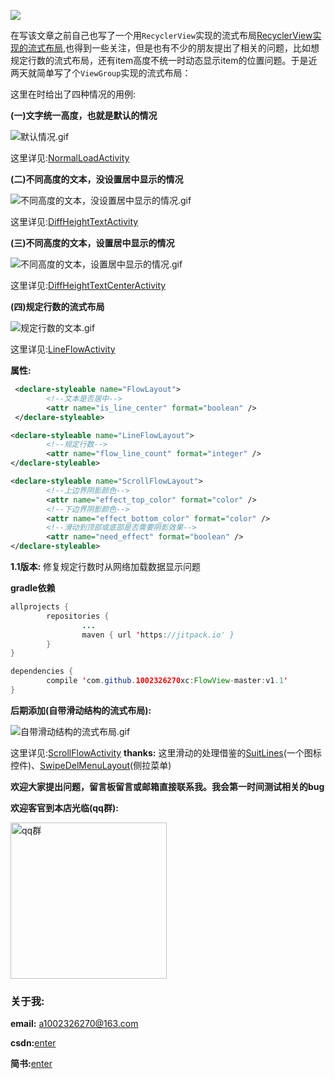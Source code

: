 [![](https://jitpack.io/v/1002326270xc/FlowView-master.svg)](https://jitpack.io/#1002326270xc/FlowView-master/v1.1)

在写该文章之前自己也写了一个用`RecyclerView`实现的流式布局[RecyclerView实现的流式布局](https://github.com/1002326270xc/LayoutManager-FlowLayout),也得到一些关注，但是也有不少的朋友提出了相关的问题，比如想规定行数的流式布局，还有item高度不统一时动态显示item的位置问题。于是近两天就简单写了个`ViewGroup`实现的流式布局：

这里在时给出了四种情况的用例:

**(一)文字统一高度，也就是默认的情况**

![默认情况.gif](https://github.com/1002326270xc/FlowView-master/blob/master/photos/基本.gif)

这里详见:[NormalLoadActivity](https://github.com/1002326270xc/FlowView-master/blob/master/app/src/main/java/com/single/flowlayout/NormalLoadActivity.java)


**(二)不同高度的文本，没设置居中显示的情况**

![不同高度的文本，没设置居中显示的情况.gif](https://github.com/1002326270xc/FlowView-master/blob/master/photos/不同高度的文本，没设置居中显示的情况.gif)

这里详见:[DiffHeightTextActivity](https://github.com/1002326270xc/FlowView-master/blob/master/app/src/main/java/com/single/flowlayout/DiffHeightTextActivity.java)


**(三)不同高度的文本，设置居中显示的情况**

![不同高度的文本，设置居中显示的情况.gif](https://github.com/1002326270xc/FlowView-master/blob/master/photos/不同高度的文本，设置居中显示的情况.gif)

这里详见:[DiffHeightTextCenterActivity](https://github.com/1002326270xc/FlowView-master/blob/master/app/src/main/java/com/single/flowlayout/DiffHeightTextCenterActivity.java)


**(四)规定行数的流式布局**

![规定行数的文本.gif](https://github.com/1002326270xc/FlowView-master/blob/master/photos/规定行数的文本.gif)

这里详见:[LineFlowActivity](https://github.com/1002326270xc/FlowView-master/blob/master/app/src/main/java/com/single/flowlayout/LineFlowActivity.java)

**属性:**
```xml
 <declare-styleable name="FlowLayout">
        <!--文本是否居中-->
        <attr name="is_line_center" format="boolean" />
 </declare-styleable>

<declare-styleable name="LineFlowLayout">
        <!--规定行数-->
        <attr name="flow_line_count" format="integer" />
</declare-styleable>

<declare-styleable name="ScrollFlowLayout">
        <!--上边界阴影颜色-->
        <attr name="effect_top_color" format="color" />
        <!--下边界阴影颜色-->
        <attr name="effect_bottom_color" format="color" />
        <!--滑动到顶部或底部是否需要阴影效果-->
        <attr name="need_effect" format="boolean" />
</declare-styleable>
```

**1.1版本:**
修复规定行数时从网络加载数据显示问题

**gradle依赖**
```java
allprojects {
        repositories {
                ...
                maven { url 'https://jitpack.io' }
        }
}

dependencies {
        compile 'com.github.1002326270xc:FlowView-master:v1.1'
}
```

**后期添加(自带滑动结构的流式布局):**

![自带滑动结构的流式布局.gif](https://github.com/1002326270xc/FlowView-master/blob/master/photos/自带滑动结构的流式布局.gif)

这里详见:[ScrollFlowActivity](https://github.com/1002326270xc/FlowView-master/blob/master/app/src/main/java/com/single/flowlayout/ScrollFlowActivity.java)
**thanks:** 这里滑动的处理借鉴的[SuitLines](https://github.com/whataa/SuitLines)(一个图标控件)、[SwipeDelMenuLayout](https://github.com/mcxtzhang/SwipeDelMenuLayout)(侧拉菜单)

**欢迎大家提出问题，留言板留言或邮箱直接联系我。我会第一时间测试相关的bug**

**欢迎客官到本店光临(qq群):**

<image src="https://github.com/1002326270xc/LayoutManager-FlowLayout/blob/master/photos/IMG_0221.jpg" width="250" width="250" title="qq群"/>

### 关于我:

**email:** a1002326270@163.com

**csdn:**[enter](http://blog.csdn.net/u010429219/article/details/72897017)

**简书:**[enter](http://www.jianshu.com/p/67c4bd0e2091)
